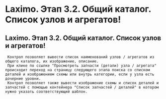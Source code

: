 ﻿---
description: 2.4.7
---
# Laximo. Этап 3.2. Общий каталог. Список узлов и агрегатов!
## Laximo. Этап 3.2. Общий каталог. Список узлов и агрегатов!
     Контрол позволяет вывести список наименований узлов / агрегатов из общего каталога, их изображение, описание. 
     При клике по ссылке "Просмотреть запчасти (детали) узла / агрегата" происходит переход на страницу следующего этапа поиска со списком деталей и изображением схемы или внутрь категории, если у узла есть дочерние уровни.
     Контрол позволяет также вывести изображение схемы и список деталей и запчастей с помощью контейнера "Список запчастей / деталей" в котором нужно указать соответствующий шаблон.
     
